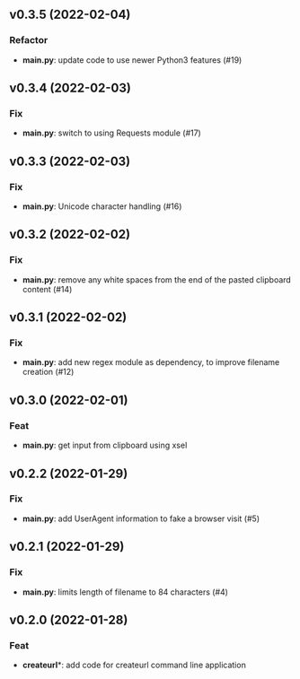 ## v0.3.5 (2022-02-04)

### Refactor

- **main.py**: update code to use newer Python3 features (#19)

## v0.3.4 (2022-02-03)

### Fix

- **main.py**: switch to using Requests module (#17)

## v0.3.3 (2022-02-03)

### Fix

- **main.py**: Unicode character handling (#16)

## v0.3.2 (2022-02-02)

### Fix

- **main.py**: remove any white spaces from the end of the pasted clipboard content (#14)

## v0.3.1 (2022-02-02)

### Fix

- **main.py**: add new regex module as dependency, to improve filename creation (#12)

## v0.3.0 (2022-02-01)

### Feat

- **main.py**: get input from clipboard using xsel

## v0.2.2 (2022-01-29)

### Fix

- **main.py**: add UserAgent information to fake a browser visit (#5)

## v0.2.1 (2022-01-29)

### Fix

- **main.py**: limits length of filename to 84 characters (#4)

## v0.2.0 (2022-01-28)

### Feat

- **createurl***: add code for createurl command line application
